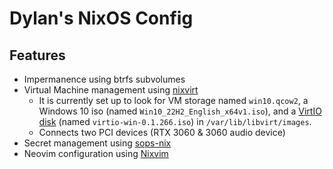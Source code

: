 # Dylan's NixOS Config

## Features
 - Impermanence using btrfs subvolumes
 - Virtual Machine management using [nixvirt](https://github.com/AshleyYakeley/NixVirt)
   - It is currently set up to look for VM storage named `win10.qcow2`, a Windows 10 iso (named `Win10_22H2_English_x64v1.iso`), and a [VirtIO disk](https://docs.fedoraproject.org/en-US/quick-docs/creating-windows-virtual-machines-using-virtio-drivers/) (named `virtio-win-0.1.266.iso`) in `/var/lib/libvirt/images`.
   - Connects two PCI devices (RTX 3060 & 3060 audio device)
 - Secret management using [sops-nix](https://github.com/Mic92/sops-nix)
 - Neovim configuration using [Nixvim](https://github.com/nix-community/nixvim)
